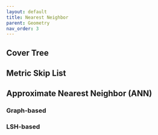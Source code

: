 ```yaml
---
layout: default
title: Nearest Neighbor
parent: Geometry
nav_order: 3
---
```


## Cover Tree

## Metric Skip List

## Approximate Nearest Neighbor (ANN)

### Graph-based

### LSH-based

